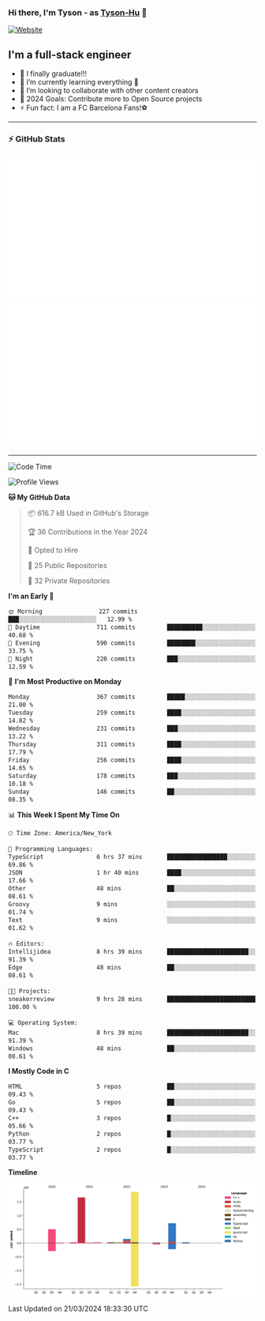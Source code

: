 ### Hi there, I'm Tyson - as [Tyson-Hu][website] 👋

[![Website](https://img.shields.io/website?label=Tianzhe.me&style=for-the-badge&url=https%3A%2F%2Ftianzhe.me)](https://tianzhe.me)


## I'm a full-stack engineer

- 🔭 I finally graduate!!!
- 🌱 I’m currently learning everything 🤣
- 👯 I’m looking to collaborate with other content creators
- 🥅 2024 Goals: Contribute more to Open Source projects
- ⚡ Fun fact: I am a FC Barcelona Fans!⚽️

---

### ⚡️ GitHub Stats
![](https://raw.githubusercontent.com/Tyson-Hu/github-stats-card/master/generated/overview.svg)
![](https://raw.githubusercontent.com/Tyson-Hu/github-stats-card/master/generated/languages.svg)

---

<!--START_SECTION:waka-->
![Code Time](http://img.shields.io/badge/Code%20Time-61%20hrs%2017%20mins-blue)

![Profile Views](http://img.shields.io/badge/Profile%20Views-0-blue)

**🐱 My GitHub Data** 

> 📦 616.7 kB Used in GitHub's Storage 
 > 
> 🏆 36 Contributions in the Year 2024
 > 
> 💼 Opted to Hire
 > 
> 📜 25 Public Repositories 
 > 
> 🔑 32 Private Repositories 
 > 
**I'm an Early 🐤** 

```text
🌞 Morning                227 commits         ███░░░░░░░░░░░░░░░░░░░░░░   12.99 % 
🌆 Daytime                711 commits         ██████████░░░░░░░░░░░░░░░   40.68 % 
🌃 Evening                590 commits         ████████░░░░░░░░░░░░░░░░░   33.75 % 
🌙 Night                  220 commits         ███░░░░░░░░░░░░░░░░░░░░░░   12.59 % 
```
📅 **I'm Most Productive on Monday** 

```text
Monday                   367 commits         █████░░░░░░░░░░░░░░░░░░░░   21.00 % 
Tuesday                  259 commits         ████░░░░░░░░░░░░░░░░░░░░░   14.82 % 
Wednesday                231 commits         ███░░░░░░░░░░░░░░░░░░░░░░   13.22 % 
Thursday                 311 commits         ████░░░░░░░░░░░░░░░░░░░░░   17.79 % 
Friday                   256 commits         ████░░░░░░░░░░░░░░░░░░░░░   14.65 % 
Saturday                 178 commits         ███░░░░░░░░░░░░░░░░░░░░░░   10.18 % 
Sunday                   146 commits         ██░░░░░░░░░░░░░░░░░░░░░░░   08.35 % 
```


📊 **This Week I Spent My Time On** 

```text
🕑︎ Time Zone: America/New_York

💬 Programming Languages: 
TypeScript               6 hrs 37 mins       █████████████████░░░░░░░░   69.86 % 
JSON                     1 hr 40 mins        ████░░░░░░░░░░░░░░░░░░░░░   17.66 % 
Other                    48 mins             ██░░░░░░░░░░░░░░░░░░░░░░░   08.61 % 
Groovy                   9 mins              ░░░░░░░░░░░░░░░░░░░░░░░░░   01.74 % 
Text                     9 mins              ░░░░░░░░░░░░░░░░░░░░░░░░░   01.62 % 

🔥 Editors: 
Intellijidea             8 hrs 39 mins       ███████████████████████░░   91.39 % 
Edge                     48 mins             ██░░░░░░░░░░░░░░░░░░░░░░░   08.61 % 

🐱‍💻 Projects: 
sneakerreview            9 hrs 28 mins       █████████████████████████   100.00 % 

💻 Operating System: 
Mac                      8 hrs 39 mins       ███████████████████████░░   91.39 % 
Windows                  48 mins             ██░░░░░░░░░░░░░░░░░░░░░░░   08.61 % 
```

**I Mostly Code in C** 

```text
HTML                     5 repos             ██░░░░░░░░░░░░░░░░░░░░░░░   09.43 % 
Go                       5 repos             ██░░░░░░░░░░░░░░░░░░░░░░░   09.43 % 
C++                      3 repos             █░░░░░░░░░░░░░░░░░░░░░░░░   05.66 % 
Python                   2 repos             █░░░░░░░░░░░░░░░░░░░░░░░░   03.77 % 
TypeScript               2 repos             █░░░░░░░░░░░░░░░░░░░░░░░░   03.77 % 
```



**Timeline**

![Lines of Code chart](https://raw.githubusercontent.com/Tyson-Hu/Tyson-Hu/main/assets/bar_graph.png)


 Last Updated on 21/03/2024 18:33:30 UTC
<!--END_SECTION:waka-->


[website]: https://github.com/Tyson-Hu
